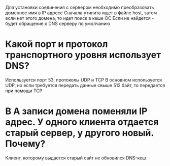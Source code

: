 Для установки соединения с сервером необходимо преобразовать доменное имя в IP адресс
Сначала утилита ищет в файле host, затем если нет этого домена, то идет поиск в кеше ОС
Если не найдется - будет обращение к DNS серверу по умолчанию
# Какой порт и протокол транспортного уровня использует DNS?
Используется порт 53, протоколы UDP и TCP
В основном используется UDP, но если требуется передать данные свыше 512 байт, то передается при помощи TCP
# В A записи домена поменяли IP адрес. У одного клиента отдается старый сервер, у другого новый. Почему?
Клиент, которому выдается старый сайт не обновился DNS-кеш